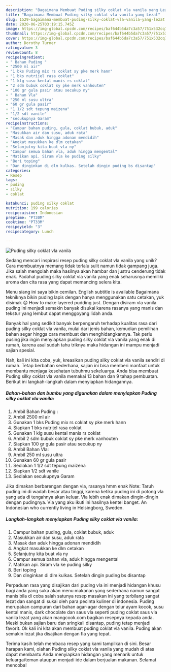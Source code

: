 ```yaml
---
description: "Bagaimana Membuat Puding silky coklat vla vanila yang Lezat"
title: "Bagaimana Membuat Puding silky coklat vla vanila yang Lezat"
slug: 1529-bagaimana-membuat-puding-silky-coklat-vla-vanila-yang-lezat
date: 2020-06-25T03:19:15.745Z
image: https://img-global.cpcdn.com/recipes/baf644b5da7c3a57/751x532cq70/puding-silky-coklat-vla-vanila-foto-resep-utama.jpg
thumbnail: https://img-global.cpcdn.com/recipes/baf644b5da7c3a57/751x532cq70/puding-silky-coklat-vla-vanila-foto-resep-utama.jpg
cover: https://img-global.cpcdn.com/recipes/baf644b5da7c3a57/751x532cq70/puding-silky-coklat-vla-vanila-foto-resep-utama.jpg
author: Dorothy Turner
ratingvalue: 3
reviewcount: 8
recipeingredient:
- " Bahan Puding "
- "2500 ml air"
- "1 bks Puding mix rs coklat sy pke merk hann"
- "1 bks nutrijel rasa coklat"
- "1 klg susu kental manis rs coklat"
- "2 sdm bubuk coklat sy pke merk vanhouten"
- "100 gr gula pasir atau secukup ny"
- " Bahan Vla"
- "250 ml susu ultra"
- "60 gr gula pasir"
- "1 1/2 sdt tepung maizena"
- "1/2 sdt vanile"
- "secukupnya Garam"
recipeinstructions:
- "Campur bahan puding, gula, coklat bubuk, aduk"
- "Masukkan air dan susu, aduk rata"
- "Masak dan aduk hingga adonan mendidih"
- "Angkat masukkan ke dlm cetakan"
- "Selanjutny kita buat vla ny"
- "Campur semua bahan vla, aduk hingga mengental"
- "Matikan api. Siram vla ke puding silky"
- "Beri toping"
- "Dan dinginkan di dlm kulkas. Setelah dingin puding bs disantap"
categories:
- Resep
tags:
- puding
- silky
- coklat

katakunci: puding silky coklat 
nutrition: 199 calories
recipecuisine: Indonesian
preptime: "PT30M"
cooktime: "PT33M"
recipeyield: "3"
recipecategory: Lunch

---
```



![Puding silky coklat vla vanila](https://img-global.cpcdn.com/recipes/baf644b5da7c3a57/751x532cq70/puding-silky-coklat-vla-vanila-foto-resep-utama.jpg)

Sedang mencari inspirasi resep puding silky coklat vla vanila yang unik? Cara membuatnya memang tidak terlalu sulit namun tidak gampang juga. Jika salah mengolah maka hasilnya akan hambar dan justru cenderung tidak enak. Padahal puding silky coklat vla vanila yang enak seharusnya memiliki aroma dan cita rasa yang dapat memancing selera kita.

Menu siang ini saya bikin cemilan. English subtitle is available Bagaimana tekniknya bikin puding lapis dengan hanya menggunakan satu cetakan, yuk disimak 😊 How to make layered pudding just. Dengan disiram vla vanila puding ini menjadi semakin banyak disukai karena rasanya yang manis dan tekstur yang lembut dapat menggoyang lidah anda.

Banyak hal yang sedikit banyak berpengaruh terhadap kualitas rasa dari puding silky coklat vla vanila, mulai dari jenis bahan, kemudian pemilihan bahan segar hingga cara membuat dan menghidangkannya. Tak perlu pusing jika ingin menyiapkan puding silky coklat vla vanila yang enak di rumah, karena asal sudah tahu triknya maka hidangan ini mampu menjadi sajian spesial.


Nah, kali ini kita coba, yuk, kreasikan puding silky coklat vla vanila sendiri di rumah. Tetap berbahan sederhana, sajian ini bisa memberi manfaat untuk membantu menjaga kesehatan tubuhmu sekeluarga. Anda bisa membuat Puding silky coklat vla vanila memakai 13 bahan dan 9 tahap pembuatan. Berikut ini langkah-langkah dalam menyiapkan hidangannya.

<!--inarticleads1-->

##### Bahan-bahan dan bumbu yang digunakan dalam menyiapkan Puding silky coklat vla vanila:

1. Ambil  Bahan Puding :
1. Ambil 2500 ml air
1. Gunakan 1 bks Puding mix rs coklat sy pke merk hann
1. Siapkan 1 bks nutrijel rasa coklat
1. Gunakan 1 klg susu kental manis rs coklat
1. Ambil 2 sdm bubuk coklat sy pke merk vanhouten
1. Siapkan 100 gr gula pasir atau secukup ny
1. Ambil  Bahan Vla:
1. Ambil 250 ml susu ultra
1. Gunakan 60 gr gula pasir
1. Sediakan 1 1/2 sdt tepung maizena
1. Siapkan 1/2 sdt vanile
1. Sediakan secukupnya Garam


Jika dimakan berbarengan dengan vla, rasanya hmm enak Note: Taruh puding ini di wadah besar atau tinggi, karena ketika puding ini di potong vla yang ada di tengahnya akan keluar. Vla lebih enak dimakan dingin-dingin dengan pudingnya. Vla yang aku ikuti ini hasilnya kentel banget. An Indonesian who currently living in Helsingborg, Sweden. 

<!--inarticleads2-->

##### Langkah-langkah menyiapkan Puding silky coklat vla vanila:

1. Campur bahan puding, gula, coklat bubuk, aduk
1. Masukkan air dan susu, aduk rata
1. Masak dan aduk hingga adonan mendidih
1. Angkat masukkan ke dlm cetakan
1. Selanjutny kita buat vla ny
1. Campur semua bahan vla, aduk hingga mengental
1. Matikan api. Siram vla ke puding silky
1. Beri toping
1. Dan dinginkan di dlm kulkas. Setelah dingin puding bs disantap


Perpaduan rasa yang disajikan dari puding vla ini menjadi hidangan khusu bagi anda yang suka akan menu makanan yang sederhana namun sangat manis bila di coba salah satunya resep masakan ini yang terbilang sangat lezat dan sangat di sukai oleh para pecinta kuliner di indonesia. Puding merupakan campuran dari bahan agar-agar dengan telur ayam kocok, susu kental manis, dark chocolate dan saus vla seperti puding coklat saus vla vanila lezat yang akan mangcook.com bagikan resepnya kepada anda. Meski bukan sajian baru dan sringkali disantap, puding tetap menjadi favorit. Ok kali ini kita akan membuat puding coklat vla vanila. Puding akan semakin lezat jika disajikan dengan fla yang tepat. 

Terima kasih telah membaca resep yang kami tampilkan di sini. Besar harapan kami, olahan Puding silky coklat vla vanila yang mudah di atas dapat membantu Anda menyiapkan hidangan yang menarik untuk keluarga/teman ataupun menjadi ide dalam berjualan makanan. Selamat mencoba!
